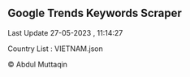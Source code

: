 

## Google Trends Keywords Scraper 
 
Last Update 27-05-2023 , 11:14:27

Country List :
VIETNAM.json



© Abdul Muttaqin 
